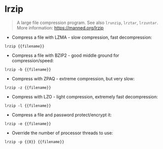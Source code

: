 # lrzip

> A large file compression program.
> See also `lrunzip`, `lrztar`, `lrzuntar`.
> More information: <https://manned.org/lrzip>

- Compress a file with LZMA - slow compression, fast decompression:

`lrzip {{filename}}`

- Compress a file with BZIP2 - good middle ground for compression/speed:

`lrzip -b {{filename}}`

- Compress with ZPAQ - extreme compression, but very slow:

`lrzip -z {{filename}}`

- Compress with LZO - light compression, extremely fast decompression:

`lrzip -l {{filename}}`

- Compress a file and password protect/encrypt it:

`lrzip -e {{filename}}`

- Override the number of processor threads to use:

`lrzip -p {{8}} {{filename}}`
